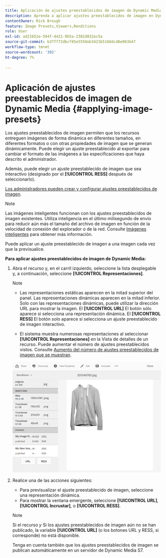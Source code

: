 ```yaml
---
title: Aplicación de ajustes preestablecidos de imagen de Dynamic Media
description: Aprenda a aplicar ajustes preestablecidos de imagen en Dynamic Media.
contentOwner: Rick Brough
feature: Image Presets,Viewers,Renditions
role: User
exl-id: ad21b52e-594f-4421-9b5a-2382d032ec5a
source-git-commit: b37ff72dbcf85e5558eb3421b5168dc48e063b47
workflow-type: tm+mt
source-wordcount: '302'
ht-degree: 7%

---
```


# Aplicación de ajustes preestablecidos de imagen de Dynamic Media {#applying-image-presets}

Los ajustes preestablecidos de imagen permiten que los recursos entreguen imágenes de forma dinámica en diferentes tamaños, en diferentes formatos o con otras propiedades de imagen que se generan dinámicamente. Puede elegir un ajuste preestablecido al exportar para cambiar el formato de las imágenes a las especificaciones que haya descrito el administrador.

Además, puede elegir un ajuste preestablecido de imagen que sea interactivo (designado por el **[!UICONTROL RESS]** después de seleccionarlo).

[Los administradores pueden crear y configurar ajustes preestablecidos de imagen](managing-image-presets.md).

>[!NOTE]
>
>Las imágenes inteligentes funcionan con los ajustes preestablecidos de imagen existentes. Utiliza inteligencia en el último milisegundo de envío para reducir aún más el tamaño del archivo de imagen en función de la velocidad de conexión del explorador o de la red. Consulte [Imágenes inteligentes](imaging-faq.md) para obtener más información.

Puede aplicar un ajuste preestablecido de imagen a una imagen cada vez que la previsualice.

**Para aplicar ajustes preestablecidos de imagen de Dynamic Media:**

1. Abra el recurso y, en el carril izquierdo, seleccione la lista desplegable y, a continuación, seleccione **[!UICONTROL Representaciones]**.

   >[!NOTE]
   >
   >* Las representaciones estáticas aparecen en la mitad superior del panel. Las representaciones dinámicas aparecen en la mitad inferior. Solo con las representaciones dinámicas, puede utilizar la dirección URL para mostrar la imagen. El **[!UICONTROL URL]** El botón sólo aparece si selecciona una representación dinámica. El **[!UICONTROL RESS]** El botón solo aparece si selecciona un ajuste preestablecido de imagen interactivo.
   >
   >* El sistema muestra numerosas representaciones al seleccionar **[!UICONTROL Representaciones]** en la Vista de detalles de un recurso. Puede aumentar el número de ajustes preestablecidos vistos. Consulte [Aumento del número de ajustes preestablecidos de imagen que se muestran](managing-image-presets.md#increasing-or-decreasing-the-number-of-image-presets-that-display).


   ![chlimage_1-208](assets/chlimage_1-208.png)

1. Realice una de las acciones siguientes:

   * Para previsualizar el ajuste preestablecido de imagen, seleccione una representación dinámica.
   * Para mostrar la ventana emergente, seleccione **[!UICONTROL URL]**, **[!UICONTROL Incrustar]**, o **[!UICONTROL RESS]**.

   >[!NOTE]
   >
   >Si el recurso *y* Si los ajustes preestablecidos de imagen aún no se han publicado, la variable **[!UICONTROL URL]** (o los botones URL y RESS, si corresponde) no está disponible.
   >
   >Tenga en cuenta también que los ajustes preestablecidos de imagen se publican automáticamente en un servidor de Dynamic Media S7.
